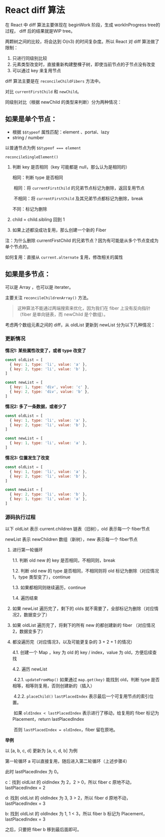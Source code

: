 # React diff 算法

在 React 中 diff 算法主要体现在 beginWork 阶段，生成 workInProgress tree的过程， diff 后的结果就是WIP tree。



两颗树之间的比较，将会达到 O(n3) 的时间复杂度。所以 React 对 diff 算法做了限制：

1. 只进行同级别比较
2. 元素类型改变时，直接重新构建整棵子树，即使当前节点的子节点没有改变
3. 可以通过 key 来复用节点



diff 算法主要是在 `reconcileChildFibers` 方法中。



对比 `currentFirstChild` 和 `newChild`。

同级别对比（根据 newChild 的类型来判断）分为两种情况：

## 如果是单个节点：

- 根据 `$$typeof` 属性匹配：element 、portal、lazy
- string / number



以普通节点为例 `$$typeof === element`

`reconcileSingleElement()`

1. 判断 key 是否相同（key 可能都是 null，那么认为是相同的）

   相同：判断 type 是否相同

   ​				相同：将 `currentFirstChild` 的兄弟节点标记为删除，返回复用节点

   ​				不相同：将 `currentFirstChild` 及其兄弟节点都标记为删除，break

   不同：标记为删除

2. child = child.sibling 回到 1

3. 如果上述都没成功复用，那么创建一个新的 Fiber

注：为什么删除 currentFirstChild 的兄弟节点？因为有可能是从多个节点变成为单个节点的。



如何复用：直接从 `current.alternate` 复用，修改相关的属性

## 如果是多节点：

可以是 Array ，也可以是 iterater。

主要关注 `reconcileChildrenArray()` 方法。

> 这种算法不能通过两端搜索来优化，因为我们在 fiber 上没有反向指针（fiber 是单向链表，而 newChild 是个数组）。

考虑两个数组元素之间的 diff，从 oldList 更新到 newList 分为以下几种情况：

### 更新情况

**情况1: 某些属性改变了，或者 type 改变了**

```js
const oldList = [
  { key: 1, type: 'li', value: 'a' },
  { key: 2, type: 'li', value: 'b' },
]

const newList = [
  { key: 1, type: 'div', value: 'c' },
  { key: 2, type: 'div', value: 'b' },
]
```

**情况2: 多了一条数据，或者少了**

```js
const oldList = [
  { key: 1, type: 'li', value: 'a' },
  { key: 2, type: 'li', value: 'b' },
]

const newList = [
  { key: 1, type: 'li', value: 'a' },
]
```

**情况3: 位置发生了改变**

```js
const oldList = [
  { key: 1, type: 'li', value: 'a' },
  { key: 2, type: 'li', value: 'b' },
]

const newList = [
  { key: 2, type: 'li', value: 'b' },
  { key: 1, type: 'li', value: 'a' },
]
```

### 源码执行过程

以下 oldList 表示 current.children 链表（旧树），old 表示每一个 fiber节点

 newList 表示 newChildren 数组（新树），new 表示每一个 fiber节点

1. 进行第一轮循环

   1.1. 判断 old new 的 key 是否相同，不相同则，break

   1.2. 判断 old new 的 type 是否相同，不相同则将 old 标记为删除（对应情况1，type 类型变了），continue

   1.3. 如果都相同则继续遍历，continue

   1.4. 遍历结束

2. 如果 newList 遍历完了，剩下的 olds 就不需要了，全部标记为删除（对应情况2，数据变少了）

3. 如果 oldList 遍历完了，将剩下的所有 new 的都创建新的 fiber （对应情况2，数据变多了）

4. 都没遍历完（对应情况3，以及可能更复杂的 3 + 2 + 1 的情况）

   4.1. 创建一个 Map ，key 为 old 的 key / index，value 为 old，方便后续查找

   4.2. 遍历 newList

   ​		4.2.1. `updateFromMap()` 如果通过 `map.get(key)` 能找到 old，判断 type 是否相等，相等则复用，否则创建新的（插入）

   ​		4.2.2. `placeChild()`   `lastPlacedIndex` 表示最后一个可复用节点的索引位置。

   ​					如果 `oldIndex < lastPlacedIndex` 表示进行了移动，给复用的 fiber 标记为 Placement，return lastPlacedIndex

   ​					否则 `lastPlacedIndex = oldIndex`，fiber 留在原地。



**举例**

以 [a, b, c, d] 更新为 [a, c, d, b] 为例 

第一轮循环 a 可以直接复用，随后进入第二轮循环（上述步骤4）

此时 lastPlacedIndex 为 0。

c：找到 oldList 的 oldIndex 为 2，2 > 0，所以 fiber c 原地不动，lastPlacedIndex = 2

d: 找到  oldList 的 oldIndex 为 3,  3 > 2，所以 fiber d 原地不动，lastPlacedIndex = 3

b: 找到 oldList 的 oldIndex 为 1,  1 < 3，所以 fiber b 标记为 Placement，lastPlacedIndex = 3

之后，只要把 fiber b 移到最后面即可。
